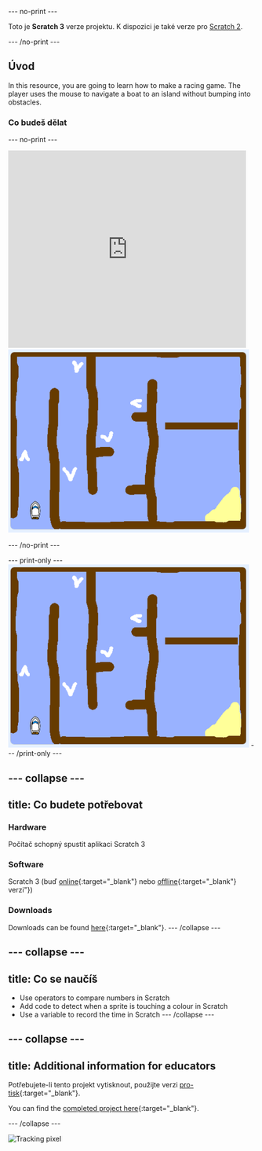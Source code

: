 \--- no-print \---

Toto je **Scratch 3** verze projektu. K dispozici je také verze pro [Scratch 2](https://projects.raspberrypi.org/en/projects/boat-race-scratch2).

\--- /no-print \---

## Úvod

In this resource, you are going to learn how to make a racing game. The player uses the mouse to navigate a boat to an island without bumping into obstacles.

### Co budeš dělat

\--- no-print \---

<div class="scratch-preview">
  <iframe allowtransparency="true" width="485" height="402" src="https://scratch.mit.edu/projects/embed/276662533/?autostart=false" frameborder="0" scrolling="no"></iframe>
  <img src="images/boat_race_demo.png">
</div>

\--- /no-print \---

\--- print-only \--- ![boat race demo](images/boat_race_demo.png) \--- /print-only \---

## \--- collapse \---

## title: Co budete potřebovat

### Hardware

Počítač schopný spustit aplikaci Scratch 3

### Software

Scratch 3 (buď [online](https://rpf.io/scratchon){:target="_blank"} nebo [offline](https://rpf.io/scratchoff){:target="_blank"} verzi"})

### Downloads

Downloads can be found [here](http://rpf.io/p/en/boat-race-go){:target="_blank"}. \--- /collapse \---

## \--- collapse \---

## title: Co se naučíš

- Use operators to compare numbers in Scratch
- Add code to detect when a sprite is touching a colour in Scratch
- Use a variable to record the time in Scratch \--- /collapse \---

## \--- collapse \---

## title: Additional information for educators

Potřebujete-li tento projekt vytisknout, použijte verzi [pro-tisk](https://projects.raspberrypi.org/en/projects/boat-race/print){:target="_blank"}.

You can find the [completed project here](http://rpf.io/p/en/boat-race-get){:target="_blank"}.

\--- /collapse \---

![Tracking pixel](https://code.org/api/hour/begin_codeclub_boatrace.png)